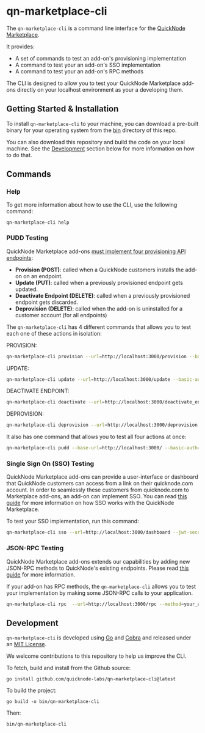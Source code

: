 # qn-marketplace-cli

The `qn-marketplace-cli` is a command line interface for the [QuickNode Marketplace](https://www.quicknode.com/marketplace).

It provides:
* A set of commands to test an add-on's provisioning implementation
* A command to test your an add-on's SSO implementation
* A command to test your an add-on's RPC methods

The CLI is designed to allow you to test your QuickNode Marketplace add-ons directly on your localhost environment as your a developing them.

## Getting Started & Installation

To install `qn-marketplace-cli` to your machine, you can download a pre-built binary for your operating system from the [bin](./bin) directory of this repo.

You can also download this repository and build the code on your local machine. See the [Development](#development) section below for more information on how to do that.

## Commands

### Help

To get more information about how to use the CLI, use the following command:

```
qn-marketplace-cli help
```


### PUDD Testing

QuickNode Marketplace add-ons [must implement four provisioning API endpoints](https://www.quicknode.com/guides/quicknode-products/marketplace/how-provisioning-works-for-marketplace-partners/):
* __Provision (POST)__: called when a QuickNode customers installs the add-on on an endpoint.
* __Update (PUT)__: called when a previously provisioned endpoint gets updated.
* __Deactivate Endpoint (DELETE)__: called when a previously provisioned endpoint gets discarded.
* __Deprovision (DELETE)__: called when the add-on is uninstalled for a customer account (for all endpoints)


The `qn-marketplace-cli` has 4 different commands that allows you to test each one of these actions in isolation:

PROVISION:
```sh
qn-marketplace-cli provision --url=http://localhost:3000/provision --basic-auth=q24rqaergser --chain=ethereum --network=mainnet --plan=your-plan-slug --quicknode-id=abcdef --endpoint-id=foobar
```

UPDATE:
```sh
qn-marketplace-cli update --url=http://localhost:3000/update --basic-auth=q24rqaergser --chain=ethereum --network=mainnet --plan=your-plan-slug --quicknode-id=abcdef --endpoint-id=foobar
```

DEACTIVATE ENDPOINT:
```sh
qn-marketplace-cli deactivate --url=http://localhost:3000/deactivate_endpoint --basic-auth=q24rqaergser --endpoint-id=foobar
```

DEPROVISION:
```sh
qn-marketplace-cli deprovision --url=http://localhost:3000/deprovision --basic-auth=q24rqaergser --quicknode-id=abcdef
```

It also has one command that allows you to test all four actions at once:

```sh
qn-marketplace-cli pudd --base-url=http://localhost:3000/ --basic-auth=q24rqaergser --chain=ethereum --network=mainnet --plan=your-plan-slug
```


### Single Sign On (SSO) Testing

QuickNode Marketplace add-ons can provide a user-interface or dashboard that QuickNode customers can access from a link on their quicknode.com account. In order to seamlessly these customers from quicknode.com to Marketplace add-ons, an add-on can implement SSO. You can read [this guide](https://www.quicknode.com/guides/quicknode-products/marketplace/how-sso-works-for-marketplace-partners/) for more information on how SSO works with the QuickNode Marketplace.

To test your SSO implementation, run this command:

```sh
qn-marketplace-cli sso --url=http://localhost:3000/dashboard --jwt-secret=your-secret
```


### JSON-RPC Testing

QuickNode Marketplace add-ons extends our capabilities by adding new JSON-RPC methods to QuickNode's existing endpoints.
Please read [this guide](https://www.quicknode.com/guides/quicknode-products/marketplace/how-to-create-an-rpc-add-on-for-marketplace/) for more information.

If your add-on has RPC methods, the `qn-marketplace-cli` allows you to test your implementation by making some JSON-RPC calls to your application.

```sh
qn-marketplace-cli rpc  --url=http://localhost:3000/rpc --method=your_addOnMethod --rpc-params='[9, "f"]' --chain=solana --network=mainnet
```

## Development

`qn-marketplace-cli` is developed using [Go](https://go.dev/) and [Cobra](https://github.com/spf13/cobra) and released under an [MIT License](./LICENSE.txt).

We welcome contributions to this repository to help us improve the CLI.

To fetch, build and install from the Github source:

```
go install github.com/quicknode-labs/qn-marketplace-cli@latest
```

To build the project:

```
go build -o bin/qn-marketplace-cli
```

Then:

```
bin/qn-marketplace-cli
```